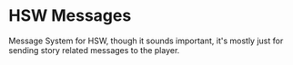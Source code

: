# HSW Messages

Message System for HSW, though it sounds important, it's mostly just for sending story related messages to the player.

